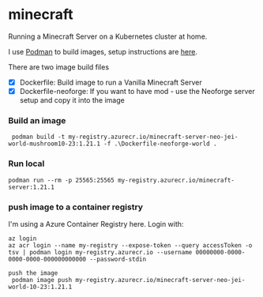 # minecraft
Running a Minecraft Server on a Kubernetes cluster at home.

I use [Podman](https://podman.io/) to build images, setup instructions are [here](https://podman.io/docs/installation).

There are two image build files
- [x] Dockerfile: Build image to run a Vanilla Minecraft Server
- [x] Dockerfile-neoforge: If you want to have mod - use the Neoforge server setup and copy it into the image

### Build an image
```
 podman build -t my-registry.azurecr.io/minecraft-server-neo-jei-world-mushroom10-23:1.21.1 -f .\Dockerfile-neoforge-world .
 ```

### Run local
```
podman run --rm -p 25565:25565 my-registry.azurecr.io/minecraft-server:1.21.1
```

### push image to a container registry
I'm using a Azure Container Registry here. 
Login with:
```
az login
az acr login --name my-registry --expose-token --query accessToken -o tsv | podman login my-registry.azurecr.io --username 00000000-0000-0000-0000-000000000000 --password-stdin  

push the image
 podman image push my-registry.azurecr.io/minecraft-server-neo-jei-world-10-23:1.21.1
 ```